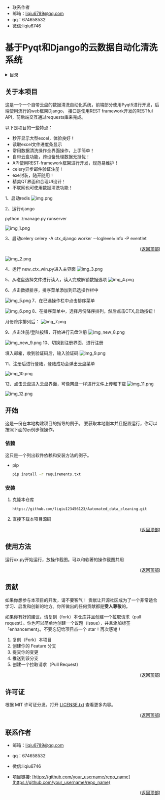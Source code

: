 <div id="top"></div><div id="top"></div>

* 联系作者
* 邮箱：liqiu6789@qq.com
* qq：674658532
* 微信:liqiu6746

# 基于Pyqt和Django的云数据自动化清洗系统
<!-- 目录 -->
<details>
  <summary>目录</summary>
  <ol>
    <li>
      <a href="#关于本项目">关于本项目</a></li>
    <li>
      <a href="#开始">开始</a>
      <ul>
        <li><a href="#依赖">依赖</a></li>
        <li><a href="#安装">安装</a></li>
      </ul>
    </li>
    <li><a href="#使用方法">使用方法</a></li>
    <li><a href="#贡献">贡献</a></li>
    <li><a href="#许可证">许可证</a></li>
    <li><a href="#联系作者">联系作者</a></li>
  </ol>
</details>


<!-- 关于本项目 -->
## 关于本项目


这是一个一个自带云盘的数据清洗自动化系统，前端部分使用Pyqt5进行开发，后端使用流行的web框架Django，
接口是使用REST framework开发的RESTful API，前后端交互通过requests库来完成。

以下是项目的一些特点：
* 秒开显示大型excel，体验良好！
* 读取excel文件进度条显示
* 常用数据清洗操作全界面操作，上手简单！
* 自带云盘功能，跨设备处理数据无担忧！
* API使用REST-framework框架进行开发，规范易维护！
* celery异步邮件验证注册！
* exe封装，随开随用！
* 精美QT界面和合理UI设计！
* 不联网也可使用数据清洗功能！


1、启动redis
![img.png](readme_img%2Fimg.png)

2、运行django

python .\manage.py runserver

![img_1.png](readme_img%2Fimg_1.png)

3、启动celery
celery -A ctx_django worker --loglevel=info -P eventlet


<p align="right">(<a href="#top">返回顶部</a>)</p>

![img_2.png](readme_img%2Fimg_2.png)

4、运行 new_ctx_win.py进入主界面
![img_3.png](readme_img%2Fimg_3.png)

5、从磁盘选择文件进行读入，读入完成解锁数据选项
![img_4.png](readme_img%2Fimg_4.png)

6、点击数据排序，排序菜单添加到已选操作栏中

![img_5.png](readme_img%2Fimg_5.png)
7、在已选操作栏中点击排序菜单

![img_6.png](readme_img%2Fimg_6.png)
8、在排序菜单中，选择月份降序排列，然后点击CTX,启动按钮！

月份降序排列后：
![img_7.png](readme_img%2Fimg_7.png)

9、点击注册/登陆按钮，开始进行云盘注册
![img_new_8.png](readme_img%2Fimg_new_8.png)

![img_new_9.png](readme_img%2Fimg_new_9.png)
10、切换到注册界面，进行注册

填入邮箱，收到验证码后，输入验证码
![img_9.png](readme_img%2Fimg_9.png)

11、注册后进行登陆，登陆成功会弹出云盘菜单

![img_10.png](readme_img%2Fimg_10.png)

12、点击云盘进入云盘界面，可像网盘一样进行文件上传和下载
![img_11.png](readme_img%2Fimg_11.png)

![img_12.png](readme_img%2Fimg_12.png)


<!-- 开始 -->
## 开始

这是一份在本地构建项目的指导的例子。
要获取本地副本并且配置运行，你可以按照下面的示例步骤操作。

### 依赖

这只是一个列出软件依赖和安装方法的例子。
* pip
  ```sh
  pip install -r requirements.txt
  ```

### 安装


1. 克隆本仓库
   ```sh
   https://github.com/liqiu123456123/Automated_data_cleaning.git
   ```
2. 直接下载本项目源码

<p align="right">(<a href="#top">返回顶部</a>)</p>



<!-- 使用方法 示例 -->
## 使用方法

运行xx.py开始运行，放操作截图。可以和软著的操作截图共用


<p align="right">(<a href="#top">返回顶部</a>)</p>



<!-- 贡献 -->
## 贡献

如果你想参与本项目的开发，请不要客气！
贡献让开源社区成为了一个非常适合学习、启发和创新的地方。你所做出的任何贡献都是**受人尊敬**的。

如果你有好的建议，请复刻（fork）本仓库并且创建一个拉取请求（pull request）。你也可以简单地创建一个议题（issue），并且添加标签「enhancement」。不要忘记给项目点一个 star！再次感谢！

1. 复刻（Fork）本项目
2. 创建你的 Feature 分支
3. 提交你的变更 
4. 推送到该分支 
5. 创建一个拉取请求（Pull Request）

<p align="right">(<a href="#top">返回顶部</a>)</p>



<!-- 许可证 -->
## 许可证

根据 MIT 许可证分发。打开 [LICENSE.txt](LICENSE.txt) 查看更多内容。


<p align="right">(<a href="#top">返回顶部</a>)</p>



<!-- 联系作者 -->
## 联系作者

* 邮箱：liqiu6789@qq.com
* qq：674658532
* 微信:liqiu6746

* 项目链接: [https://github.com/your_username/repo_name](https://github.com/your_username/repo_name)

<p align="right">(<a href="#top">返回顶部</a>)</p>







